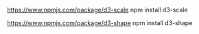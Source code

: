 ﻿https://www.npmjs.com/package/d3-scale
npm install d3-scale

https://www.npmjs.com/package/d3-shape
npm install d3-shape